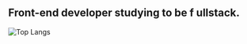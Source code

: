 ## Front-end developer studying to be f  ullstack.

![Top Langs](https://github-readme-stats.vercel.app/api/top-langs/?username=IImVini&layout=compact&theme=dark)

<img src="https://img.shields.io/badge/HTML5-E34F26?style=for-the-badge&logo=html5&logoColor=white
" alt="">



